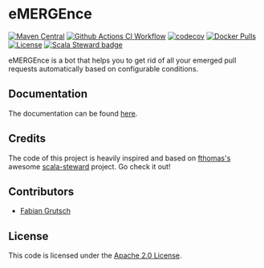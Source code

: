 # eMERGEnce

[![Maven Central](https://img.shields.io/maven-central/v/com.fgrutsch.emergence/core_2.13.svg?label=Maven%20Central)](https://search.maven.org/search?q=g:%22com.fgrutsch.emergence%22%20AND%20a:%22core_2.13%22)
[![Github Actions CI Workflow](https://github.com/fgrutsch/emergence/workflows/CI/badge.svg)](https://github.com/fgrutsch/emergence/workflows/CI/badge.svg)
[![codecov](https://codecov.io/gh/fgrutsch/emergence/branch/master/graph/badge.svg?token=mTUZsPVuXK)](https://codecov.io/gh/fgrutsch/emergence)
[![Docker Pulls](https://img.shields.io/docker/pulls/fgrutsch/emergence.svg)](https://img.shields.io/docker/pulls/fgrutsch/emergence.svg)
[![License](https://img.shields.io/badge/License-Apache%202.0-blue.svg)](https://opensource.org/licenses/Apache-2.0)
[![Scala Steward badge](https://img.shields.io/badge/Scala_Steward-helping-blue.svg?style=flat&logo=data:image/png;base64,iVBORw0KGgoAAAANSUhEUgAAAA4AAAAQCAMAAAARSr4IAAAAVFBMVEUAAACHjojlOy5NWlrKzcYRKjGFjIbp293YycuLa3pYY2LSqql4f3pCUFTgSjNodYRmcXUsPD/NTTbjRS+2jomhgnzNc223cGvZS0HaSD0XLjbaSjElhIr+AAAAAXRSTlMAQObYZgAAAHlJREFUCNdNyosOwyAIhWHAQS1Vt7a77/3fcxxdmv0xwmckutAR1nkm4ggbyEcg/wWmlGLDAA3oL50xi6fk5ffZ3E2E3QfZDCcCN2YtbEWZt+Drc6u6rlqv7Uk0LdKqqr5rk2UCRXOk0vmQKGfc94nOJyQjouF9H/wCc9gECEYfONoAAAAASUVORK5CYII=)](https://scala-steward.org)

eMERGEnce is a bot that helps you to get rid of all your emerged pull requests automatically based on configurable conditions.

## Documentation

The documentation can be found [here](https://emergence.fgrutsch.com).

## Credits

The code of this project is heavily inspired and based on [fthomas's](https://github.com/fthomas) awesome [scala-steward](https://github.com/scala-steward-org/scala-steward) project. Go check it out!

## Contributors

* [Fabian Grutsch](https://github.com/fgrutsch)

## License

This code is licensed under the [Apache 2.0 License](https://www.apache.org/licenses/LICENSE-2.0.txt).